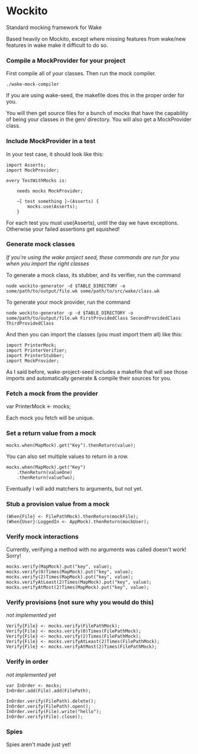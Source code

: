Wockito
==========

Standard mocking framework for Wake


Based heavily on Mockito, except where missing features from wake/new features in wake make it difficult to do so.

### Compile a MockProvider for your project

First compile all of your classes. Then run the mock compiler.

    ./wake-mock-compiler

If you are using wake-seed, the makefile does this in the proper order for you.

You will then get source files for a bunch of mocks that have the capability of being your classes in the gen/ directory. You will also get a MockProvider class.

### Include MockProvider in a test

In your test case, it should look like this:

    import Asserts;
    import MockProvider;

    every TestWithMocks is:

        needs mocks MockProvider;

        ~[ test something ]~(Asserts) {
            mocks.use(Asserts);
		}

For each test you must use(Asserts), until the day we have exceptions. Otherwise your failed assertions get squished!

### Generate mock classes

*If you're using the wake project seed, these commands are run for you when you import the right classes*

To generate a mock class, its stubber, and its verifier, run the command

	node wockito-generator -d $TABLE_DIRECTORY -o some/path/to/output/file.wk some/path/to/src/wake/class.wk

To generate your mock provider, run the command

	node wockito-generator -p -d $TABLE_DIRECTORY -o some/path/to/output/file.wk FirstProvidedClass SecondProvidedClass ThirdProvidedClass

And then you can import the classes (you must import them all) like this:

	import PrinterMock;
	import PrinterVerifier;
	import PrinterStubber;
	import MockProvider;

As I said before, wake-project-seed includes a makefile that will see those imports and automatically generate & compile their sources for you.

### Fetch a mock from the provider

   var PrinterMock <- mocks;

Each mock you fetch will be unique.

### Set a return value from a mock

    mocks.when(MapMock).get("Key").thenReturn(value);

You can also set multiple values to return in a row.

    mocks.when(MapMock).get("Key")
		.thenReturn(valueOne)
		.thenReturn(valueTwo);

Eventually I will add matchers to arguments, but not yet.

### Stub a provision value from a mock

	(When{File} <- FilePathMock).thenReturn(mockFile);
	(When{User}:LoggedIn <- AppMock).thenReturn(mockUser);

### Verify mock interactions

Currently, verifying a method with no arguments was called doesn't work! Sorry!

    mocks.verify(MapMock).put("key", value);
    mocks.verify(0)Times(MapMock).put("key", value);
    mocks.verify(2)Times(MapMock).put("key", value);
    mocks.verifyAtLeast(2)Times(MapMock).put("key", value);
    mocks.verifyAtMost(2)Times(MapMock).put("key", value);

### Verify provisions (not sure why you would do this)

*not implemented yet*

    Verify{File} <- mocks.verify(FilePathMock);
    Verify{File} <- mocks.verify(0)Times(FilePathMock);
    Verify{File} <- mocks.verify(2)Times(FilePathMock);
    Verify{File} <- mocks.verifyAtLeast(2)Times(FilePathMock);
    Verify{File} <- mocks.verifyAtMost(2)Times(FilePathMock);

### Verify in order

*not implemented yet*

	var InOrder <- mocks;
	InOrder.add(File).add(FilePath);

	InOrder.verify(FilePath).delete();
	InOrder.verify(FilePath).open();
	InOrder.verify(File).write("hello");
	InOrder.verify(File).close();

### Spies

Spies aren't made just yet!
